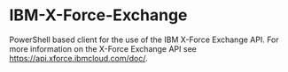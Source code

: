 # IBM-X-Force-Exchange
PowerShell based client for the use of the IBM X-Force Exchange API. For more information on the X-Force Exchange API see https://api.xforce.ibmcloud.com/doc/.

